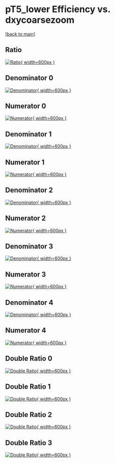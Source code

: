 # pT5_lower Efficiency vs. dxycoarsezoom

[[back to main](./)]



## Ratio

[![Ratio](../mtv/var/pT5_lower_xtr_321_0_eff_dxycoarsezoom.png){ width=600px }](../mtv/var/pT5_lower_xtr_321_0_eff_dxycoarsezoom.pdf)

## Denominator 0

[![Denominator](../mtv/den/pT5_lower_xtr_321_0_eff_dxycoarsezoom_den0.png){ width=600px }](../mtv/den/pT5_lower_xtr_321_0_eff_dxycoarsezoom_den0.pdf)

## Numerator 0

[![Numerator](../mtv/num/pT5_lower_xtr_321_0_eff_dxycoarsezoom_num0.png){ width=600px }](../mtv/num/pT5_lower_xtr_321_0_eff_dxycoarsezoom_num0.pdf)

## Denominator 1

[![Denominator](../mtv/den/pT5_lower_xtr_321_0_eff_dxycoarsezoom_den1.png){ width=600px }](../mtv/den/pT5_lower_xtr_321_0_eff_dxycoarsezoom_den1.pdf)

## Numerator 1

[![Numerator](../mtv/num/pT5_lower_xtr_321_0_eff_dxycoarsezoom_num1.png){ width=600px }](../mtv/num/pT5_lower_xtr_321_0_eff_dxycoarsezoom_num1.pdf)

## Denominator 2

[![Denominator](../mtv/den/pT5_lower_xtr_321_0_eff_dxycoarsezoom_den2.png){ width=600px }](../mtv/den/pT5_lower_xtr_321_0_eff_dxycoarsezoom_den2.pdf)

## Numerator 2

[![Numerator](../mtv/num/pT5_lower_xtr_321_0_eff_dxycoarsezoom_num2.png){ width=600px }](../mtv/num/pT5_lower_xtr_321_0_eff_dxycoarsezoom_num2.pdf)

## Denominator 3

[![Denominator](../mtv/den/pT5_lower_xtr_321_0_eff_dxycoarsezoom_den3.png){ width=600px }](../mtv/den/pT5_lower_xtr_321_0_eff_dxycoarsezoom_den3.pdf)

## Numerator 3

[![Numerator](../mtv/num/pT5_lower_xtr_321_0_eff_dxycoarsezoom_num3.png){ width=600px }](../mtv/num/pT5_lower_xtr_321_0_eff_dxycoarsezoom_num3.pdf)

## Denominator 4

[![Denominator](../mtv/den/pT5_lower_xtr_321_0_eff_dxycoarsezoom_den4.png){ width=600px }](../mtv/den/pT5_lower_xtr_321_0_eff_dxycoarsezoom_den4.pdf)

## Numerator 4

[![Numerator](../mtv/num/pT5_lower_xtr_321_0_eff_dxycoarsezoom_num4.png){ width=600px }](../mtv/num/pT5_lower_xtr_321_0_eff_dxycoarsezoom_num4.pdf)

## Double Ratio 0

[![Double Ratio](../mtv/ratio/pT5_lower_xtr_321_0_eff_dxycoarsezoom_ratio0.png){ width=600px }](../mtv/ratio/pT5_lower_xtr_321_0_eff_dxycoarsezoom_ratio0.pdf)

## Double Ratio 1

[![Double Ratio](../mtv/ratio/pT5_lower_xtr_321_0_eff_dxycoarsezoom_ratio1.png){ width=600px }](../mtv/ratio/pT5_lower_xtr_321_0_eff_dxycoarsezoom_ratio1.pdf)

## Double Ratio 2

[![Double Ratio](../mtv/ratio/pT5_lower_xtr_321_0_eff_dxycoarsezoom_ratio2.png){ width=600px }](../mtv/ratio/pT5_lower_xtr_321_0_eff_dxycoarsezoom_ratio2.pdf)

## Double Ratio 3

[![Double Ratio](../mtv/ratio/pT5_lower_xtr_321_0_eff_dxycoarsezoom_ratio3.png){ width=600px }](../mtv/ratio/pT5_lower_xtr_321_0_eff_dxycoarsezoom_ratio3.pdf)

